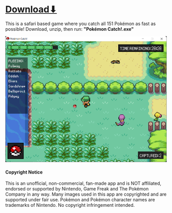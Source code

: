 # [Download⬇](https://github.com/bvolesky/Pokemon-Catch/archive/refs/heads/main.zip)
This is a safari based game where you catch all 151 Pokémon as fast as possible!
Download, unzip, then run: **"Pokémon Catch!.exe"**


![Loading Image](/assets/images/screens/launch/game_play.png)
#### Copyright Notice
This is an unofficial, non-commercial, fan-made app and is NOT affiliated, endorsed or supported by Nintendo, Game Freak and The Pokémon Company in any way. Many images used in this app are copyrighted and are supported under fair use. Pokémon and Pokémon character names are trademarks of Nintendo. No copyright infringement intended.
